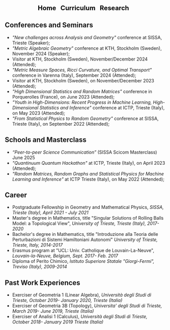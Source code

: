 

<!-- DEFINE THE STYLE OF THE WEBSITE MENU  -->


<head>
    <meta charset="UTF-8">
    <meta name="viewport" content="width=device-width, initial-scale=1.0">
    <title>Menu Example</title>
    <style>
        /* Optional: Some basic styling for demonstration */
        .menu-container {
            text-align: center; /* Center the menu */
        }
        nav ul {
            list-style-type: none;
            margin: 0;
            padding: 0;
            display: inline-block; /* Make the menu display inline-block */
        }
        nav li {
            display: inline;
            margin-right: 10px;
        }
        nav a {
            text-decoration: none;
            color: #000; /* Black text color */
            font-weight: bold;
            font-size: 20px; 
        }
    </style>
</head>
<body>

<div class="menu-container">
    <nav>
        <ul>
            <li><a href="https://aleetamai.github.io">Home</a></li>
            <li><a href="https://aleetamai.github.io/talks&carrer">Curriculum</a></li>
            <li><a href="https://aleetamai.github.io/works">Research</a></li>
        </ul>
    </nav>
</div>
</body>


<!-- MAIN  -->


## Conferences and Seminars 

- _"New challenges across Analysis and Geometry"_ conference at SISSA, Trieste  (Speaker);
- _"Metric Algebraic Geometry"_ conference at KTH, Stockholm (Sweden), November 2024 (Speaker);
- Visitor at KTH, Stockholm (Sweden), November/December 2024 (Attended);
- _"Metric Measure Spaces, Ricci Curvature, and Optimal Transport"_ conference in Varenna (Italy), September 2024 (Attended);
- Visitor at KTH,  Stockholm (Sweden), on November/December 2023 (Attended);
- _"High Dimensional Statistics and Random Matrices"_ conference in Porquerolles (France), on June 2023 (Attended);
- _"Youth in High-Dimensions: Recent Progress in Machine Learning, High-Dimensional Statistics and Inference"_ conference at ICTP, Trieste (Italy), on May 2023  (Attended);
- _"From Statistical Physics to Random Geometry"_  conference at SISSA, Trieste (Italy), on September 2022  (Attended);

## Schools and Masterclass
- _“Peer-to-peer Science Communication”_ (SISSA Scicom Masterclass) June 2025
- _"Quantinuum Quantum Hackathon"_ at  ICTP, Trieste  (Italy), on April 2023 (Attended);
- _"Random Matrices, Random Graphs and Statistical Physics for Machine Learning and Inference"_ at ICTP Trieste (Italy), on May 2022 (Attended);

## Career
- Postgraduate Fellowship in Geometry and Mathematical Physics, _SISSA, Trieste (Italy), April 2021 - July 2021_
- Master's degree in Mathematics, title  "Singular Solutions of Rolling Balls Model: a Topological View", _University of Trieste, Trieste (Italy), 2017-2020_
- Bachelor's degree in Mathematics, title "Introduzione alla Teoria delle Perturbazioni di Sistemi Hamiltoniani Autonomi" _University of Trieste, Trieste, Italy, 2014-2017_
- Erasmus program at "UCL: Univ. Catholique de Louvain-La-Neuve", _Louvain-la-Neuve, Belgium, Sept. 2017- Feb. 2017_
- Diploma of Perito Chimico, _Istituto Superiore Statale "Giorgi-Fermi", Treviso (Italy), 2009-2014_

## Past Work Experiences
- Exerciser of Geometria 1 (Linear Algebra), _Università degli Studi di Trieste, October 2019- January 2020, Trieste (Italia)_
- Exerciser of Geometria 3B (Topology), _Universita' degli Studi di Trieste, March 2019- June 2019, Trieste (Italia)_
- Exerciser of Analisi 1 (Calculus), _Università degli Studi di Trieste, October 2018- January 2019 Trieste (Italia)_





